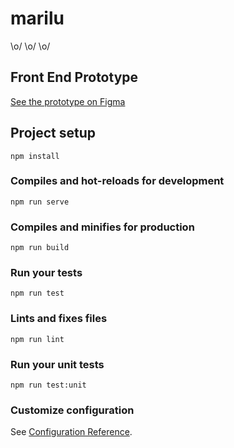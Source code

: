 # marilu

\o/ \o/ \o/

## Front End Prototype
[See the prototype on Figma](https://www.figma.com/proto/sEal3g2uod46kYMjK5VUup/Untitled?node-id=1%3A131&viewport=416%2C501%2C1.2886396646499634&scaling=min-zoom)

## Project setup
```
npm install
```

### Compiles and hot-reloads for development
```
npm run serve
```

### Compiles and minifies for production
```
npm run build
```

### Run your tests
```
npm run test
```

### Lints and fixes files
```
npm run lint
```

### Run your unit tests
```
npm run test:unit
```

### Customize configuration
See [Configuration Reference](https://cli.vuejs.org/config/).
